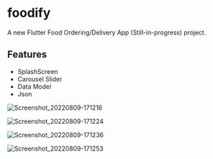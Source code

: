# foodify

A new Flutter Food Ordering/Delivery App (Still-in-progress) project.

## Features

* SplashScreen
* Carousel Slider
* Data Model
* Json


![Screenshot_20220809-171216](https://user-images.githubusercontent.com/108900115/183722659-c96a18b7-857a-4c47-b0e5-f12ba582783c.png)


![Screenshot_20220809-171224](https://user-images.githubusercontent.com/108900115/183722670-e4c04cdb-04bb-4c1d-9572-3a36fc33f25b.png)


![Screenshot_20220809-171236](https://user-images.githubusercontent.com/108900115/183722676-6f3bd1f6-118a-4714-a698-6a392e5bf452.png)


![Screenshot_20220809-171253](https://user-images.githubusercontent.com/108900115/183722681-135b650e-0b0e-43bb-b6d6-8e5cee02c414.png)
